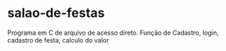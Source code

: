 # salao-de-festas
Programa em C de arquivo de acesso direto. Função de Cadastro, login, cadastro de festa, calculo do valor
